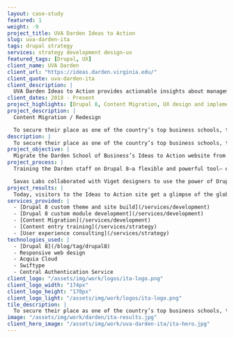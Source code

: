 ```yaml
---
layout: case-study
featured: 1
weight: -9
project_title: UVA Darden Ideas to Action
slug: uva-darden-ita
tags: drupal strategy
services: strategy development design-ux
featured_tags: [Drupal, UX]
client_name: UVA Darden
client_url: "https://ideas.darden.virginia.edu/"
client_quote: uva-darden-ita
client_description: |
  UVA Darden Ideas to Action provides actionable insights about management and leadership from the University of Virginia Darden School of Business. Connecting readers with leading research and the latest thinking from the School’s faculty and other experts, Ideas to Action presents accessible and relevant ideas for modern global leaders who see an active and responsible role for business in society.
client_dates: 2018 - Present
project_highlights: [Drupal 8, Content Migration, UX design and implementation, Client Training]
project_description: |
  Content Migration / Redesign

  To secure their place as one of the country’s top business schools, the Darden School of Business sought to redesign and rebuild their web properties in Drupal 8. Partnering closely with peer agency Viget on design, Savas Labs consulted throughout the design process and engineered the new Drupal 8 site.
description: |
  To secure their place as one of the country’s top business schools, the Darden School of Business sought to redesign and rebuild their web properties in Drupal 8. Partnering closely with peer agency Viget on design, Savas Labs consulted throughout the design process and engineered the new Drupal 8 site.
project_objective: |
  Migrate the Darden School of Business’s Ideas to Action website from Wordpress to Drupal, greatly enhancing content usability and performance. We provided content editors (new to Drupal 8) with a powerful ability to create unique content by creating an intuitive CMS publishing user experience, empowering them to create dynamic, engaging content in a more efficient, streamlined manner.
project_process: |
  Training the Darden staff on Drupal 8—a flexible and powerful tool— efficiently and effectively by integrating Viget’s front end code into Drupal, which involves taking their static templates and translating them into Twig, Drupal’s templating language, enabling the templates to be dynamic with changing content. Then, configure the Drupal backend to pass us data in the proper format and output on the pages properly on the frontend.

  Savas Labs collaborated with Viget designers to use the power of Drupal 8, providing a slick content management interface, custom entities to fulfill the client’s needs, and a responsive user experience.
project_results: |
  Today, visitors to the Ideas to Action site get a glimpse of the global business thought-leader that Darden has become through the improved content structure and user experience. Both average site sessions and email submissions have increased since the launch of the ultra-performant, new site experience.
services_provided: |
  - [Drupal 8 custom theme and site build](/services/development)
  - [Drupal 8 custom module development](/services/development)
  - [Content Migration](/services/development)
  - [Content entry training](/services/strategy)
  - [User experience consulting](/services/strategy)
technologies_used: |
  - [Drupal 8](/blog/tag/drupal8)
  - Responsive web design
  - Acquia Cloud
  - Swiftype
  - Central Authentication Service
client_logo: "/assets/img/work/logos/ita-logo.png"
client_logo_width: "174px"
client_logo_height: "170px"
client_logo_light: "/assets/img/work/logos/ita-logo.png"
tile_description: |
  To secure their place as one of the country’s top business schools, the Darden School of Business sought to redesign and rebuild their web properties in Drupal 8.
image: "/assets/img/work/darden/ita-results.jpg"
client_hero_image: "/assets/img/work/uva-darden-ita/ita-hero.jpg"
---
```

